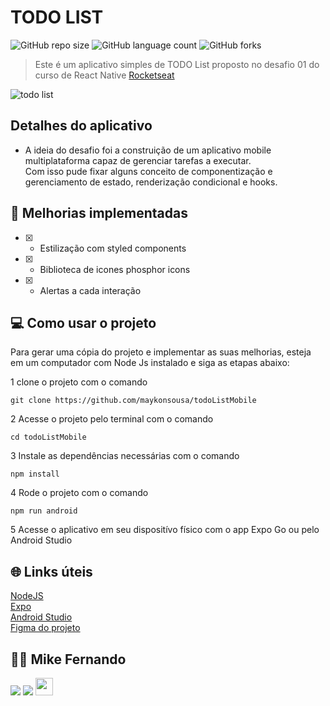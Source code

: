 # TODO LIST

![GitHub repo size](https://img.shields.io/github/repo-size/MikeFernando/Challenger-Ignite-TodoList-React-Native)
![GitHub language count](https://img.shields.io/github/languages/count/MikeFernando/Challenger-Ignite-TodoList-React-Native)
![GitHub forks](https://img.shields.io/github/forks/MikeFernando/Challenger-Ignite-TodoList-React-Native)


> Este é um aplicativo simples de TODO List proposto no desafio 01 do curso de React Native [Rocketseat](http://app.ropcketseat.com.br)

<div
  style="width:100%; display:flex; align-items:center; gap:16px" 
>
<img src"https://imgur.com/YuWnD82.png" alt='todo list' />


</div>

## Detalhes do aplicativo

- A ideia do desafio foi a construição de um aplicativo mobile multiplataforma capaz de gerenciar tarefas a executar.  
Com isso pude fixar alguns conceito de componentização e gerenciamento de estado, renderização condicional e hooks.

## 🚀 Melhorias implementadas
- [x] - Estilização com styled components
- [x] - Biblioteca de icones phosphor icons
- [x] - Alertas a cada interação


## 💻 Como usar o projeto
Para gerar uma cópia do projeto e implementar as suas melhorias, esteja em um computador com Node Js instalado e siga as etapas abaixo:

1  clone o projeto com o comando 
```
git clone https://github.com/maykonsousa/todoListMobile
``` 
2  Acesse o projeto pelo terminal com o comando 
```
cd todoListMobile
```  
3  Instale as dependências necessárias com o comando
```
npm install
```

4  Rode o projeto com o comando
```
npm run android
``` 
5  Acesse o aplicativo em seu dispositívo físico com o app Expo Go ou pelo Android Studio 

## 🌐 Links úteis
[NodeJS](https://nodejs.org/en/download)  
[Expo](https://expo.dev/)  
[Android Studio](https://developer.android.com/studio/install?hl=pt-br)  
[Figma do projeto](https://www.figma.com/file/9oFvFCof9KMaxDsH9IhPjg/ToDo-List-%E2%80%A2-Mobile)


## 🧑‍💻 Mike Fernando

[<img src="https://img.shields.io/badge/linkedin-%230077B5.svg?&style=for-the-badge&logo=linkedin&logoColor=white" />]([https://www.linkedin.com/in/maykonsousa](https://www.linkedin.com/in/mike-fernando3g/))
[<img src=" https://img.shields.io/badge/GitHub-100000?style=for-the-badge&logo=github&logoColor=white" />](https://gthub.com/MikeFernando)
[<img src="https://img.shields.io/website-up-down-green-red/http/shields.io.svg" height="28" />]([http://maykonsousa.dev.br](https://devmaikera.vercel.app/)https://devmaikera.vercel.app/
)
